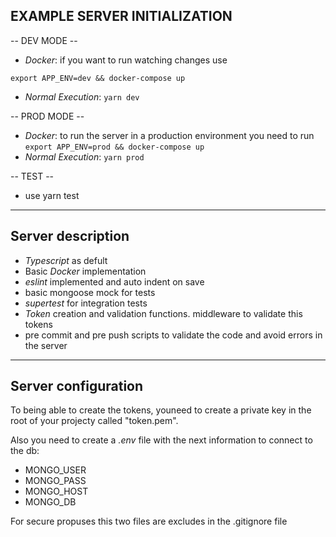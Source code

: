 ## EXAMPLE SERVER INITIALIZATION

-- DEV MODE --

- *Docker*: if you want to run watching changes use 
```
export APP_ENV=dev && docker-compose up
```
- *Normal Execution*: ```yarn dev```

-- PROD MODE --
- *Docker*: to run the server in a production environment you need to run ```export APP_ENV=prod && docker-compose up```
- *Normal Execution*: ```yarn prod```

-- TEST --
- use yarn test

----------------------------------------------------------------

## Server description

- *Typescript* as defult 
- Basic *Docker* implementation
- *eslint* implemented and auto indent on save
- basic mongoose mock for tests
- *supertest* for integration tests
- *Token* creation and validation functions. middleware to validate this tokens
- pre commit and pre push scripts to validate the code and avoid errors in the server

----------------------------------------------------------------

## Server configuration

To being able to create the tokens, youneed to create a private key in the root of your projecty called "token.pem".

Also you need to create a *.env* file with the next information to connect to the db:

- MONGO_USER
- MONGO_PASS
- MONGO_HOST
- MONGO_DB

For secure propuses this two files are excludes in the .gitignore file
